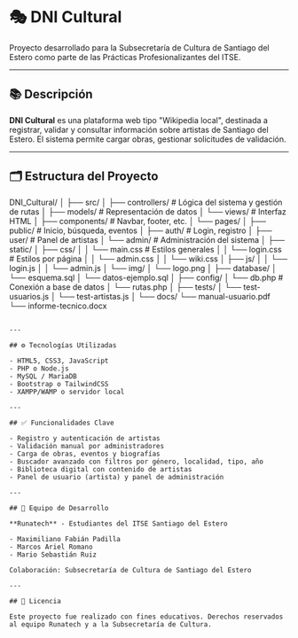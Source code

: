 # 🎭 DNI Cultural

Proyecto desarrollado para la Subsecretaría de Cultura de Santiago del Estero como parte de las Prácticas Profesionalizantes del ITSE.

---

## 📚 Descripción

**DNI Cultural** es una plataforma web tipo "Wikipedia local", destinada a registrar, validar y consultar información sobre artistas de Santiago del Estero. El sistema permite cargar obras, gestionar solicitudes de validación.

---

## 🗂️ Estructura del Proyecto

DNI_Cultural/
│
├── src/
│   ├── controllers/       # Lógica del sistema y gestión de rutas
│   ├── models/            # Representación de datos
│   └── views/             # Interfaz HTML
│       ├── components/    # Navbar, footer, etc.
│       └── pages/
│           ├── public/    # Inicio, búsqueda, eventos
│           ├── auth/      # Login, registro
│           ├── user/      # Panel de artistas
│           └── admin/     # Administración del sistema
│
├── static/
│   ├── css/
│   │   └── main.css       # Estilos generales
│   │   └── login.css      # Estilos por página
│   │   └── admin.css
│   │   └── wiki.css
│   ├── js/
│   │   └── login.js
│   │   └── admin.js
│   └── img/
│       └── logo.png
│
├── database/
│   └── esquema.sql
│   └── datos-ejemplo.sql
│
├── config/
│   └── db.php             # Conexión a base de datos
│   └── rutas.php
│
├── tests/
│   └── test-usuarios.js
│   └── test-artistas.js
│
└── docs/
    └── manual-usuario.pdf
    └── informe-tecnico.docx
```

---

## ⚙️ Tecnologías Utilizadas

- HTML5, CSS3, JavaScript
- PHP o Node.js
- MySQL / MariaDB
- Bootstrap o TailwindCSS
- XAMPP/WAMP o servidor local

---

## ✅ Funcionalidades Clave

- Registro y autenticación de artistas
- Validación manual por administradores
- Carga de obras, eventos y biografías
- Buscador avanzado con filtros por género, localidad, tipo, año
- Biblioteca digital con contenido de artistas
- Panel de usuario (artista) y panel de administración

---

## 👥 Equipo de Desarrollo

**Runatech** - Estudiantes del ITSE Santiago del Estero

- Maximiliano Fabián Padilla
- Marcos Ariel Romano
- Mario Sebastián Ruiz

Colaboración: Subsecretaría de Cultura de Santiago del Estero

---

## 📄 Licencia

Este proyecto fue realizado con fines educativos. Derechos reservados al equipo Runatech y a la Subsecretaría de Cultura.